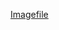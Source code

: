 [Imagefile](https://coursework.cs.duke.edu/CompSci308_2017Fall/cellsociety_team16/raw/master/20170914_180033.jpg)